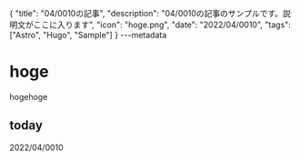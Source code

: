 {
  "title": "04/0010の記事",
  "description": "04/0010の記事のサンプルです。説明文がここに入ります",
  "icon": "hoge.png",
  "date": "2022/04/0010",
  "tags": ["Astro", "Hugo", "Sample"]
}
---metadata

# hoge
hogehoge

## today
2022/04/0010